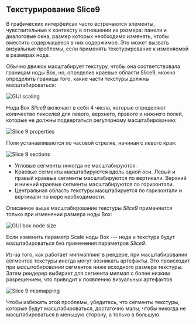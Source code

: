 ## Текстурирование Slice9

В графических интерфейсах часто встречаются элементы, чувствительные к контексту в отношении их размера: панели и диалоговые окна, размер которых необходимо изменять, чтобы вместить содержащееся в них содержимое. Это может вызвать визуальные проблемы, если применять текстурирование к изменяемой в размерах ноде.

Обычно движок масштабирует текстуру, чтобы она соответствовала границам ноды Box, но, определив краевые области Slice9, можно определить границы того, какие части текстуры должны масштабироваться:

![GUI scaling](../shared/images/gui_slice9_scaling.png)


Нода Box *Slice9* включает в себя 4 числа, которые определяют количество пикселей для левого, верхнего, правого и нижнего полей, которые не должны подвергаться регулярному масштабированию:

![Slice 9 properties](../shared/images/gui_slice9_properties.png)

Поля устанавливаются по часовой стрелке, начиная с левого края:

![Slice 9 sections](../shared/images/gui_slice9.png)

- Угловые сегменты никогда не масштабируются.
- Краевые сегменты масштабируются вдоль одной оси. Левый и правый краевые сегменты масштабируются по вертикали. Верхний и нижний краевые сегменты масштабируются по горизонтали.
- Центральная область текстуры масштабируется по горизонтали и вертикали по мере необходимости.

Описанное выше масштабирование текстуры *Slice9* применяется только при изменении размера ноды Box:

![GUI box node size](../shared/images/gui_slice9_size.png)

Если изменить параметр Scale ноды Box --- нода и текстура будут масштабироваться без применения параметров *Slice9*.

Из-за того, как работает мипмаппинг в рендере, при масштабировании сегментов текстуры иногда могут возникать артефакты. Это происходит при _масштабировании_ сегментов ниже исходного размера текстуры. Затем рендерер выбирает для сегмента мипмап с более низким разрешением, что приводит к появлению визуальных артефактов.

![Slice 9 mipmapping](../shared/images/gui_slice9_mipmap.png)

Чтобы избежать этой проблемы, убедитесь, что сегменты текстуры, которые будут масштабироваться, достаточно малы, чтобы никогда не масштабироваться в меньшую сторону, а только в большую.
